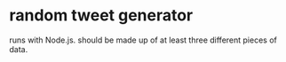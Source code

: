 # random tweet generator
runs with Node.js.
should be made up of at least three different pieces of data.